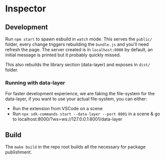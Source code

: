 
# Inspector

## Development

Run `npm start` to spawn esbuild in `watch` mode. This serves the `public/` folder, every change triggers rebuilding the `bundle.js` and you'll need refresh the page. The server created is in `localhost:8000` by default, an initial message is printed but it probably quickly missed.

This also rebuilds the library section (data-layer) and exposes in `dist/` folder.

### Running with data-layer

For faster development experience, we are faking the file-system for the data-layer, if you want to use your actual file-system, you can either:

* Run the extension from VSCode on a scene
* Run `npx sdk-commands start --data-layer --port 8001` in a scene & go to localhost:8000/?ws=ws://127.0.0.1:8001/data-layer

## Build

The `make build` in the repo root builds all the necessary for package publishment. 
